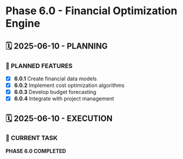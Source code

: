 # Phase 6.0 - Financial Optimization Engine

## 🗓️ 2025-06-10 - PLANNING
### 🎯 PLANNED FEATURES
- [x] **6.0.1** Create financial data models
- [x] **6.0.2** Implement cost optimization algorithms
- [x] **6.0.3** Develop budget forecasting
- [x] **6.0.4** Integrate with project management

## 🗓️ 2025-06-10 - EXECUTION
### 🚀 CURRENT TASK
**PHASE 6.0 COMPLETED**
